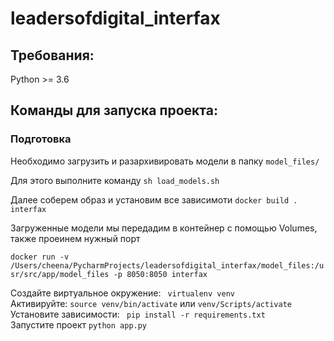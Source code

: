# leadersofdigital_interfax


## Требования:
Python >= 3.6
## Команды для запуска проекта:
### Подготовка
Необходимо загрузить и разархивировать модели в папку `model_files/`

Для этого выполните команду
```sh load_models.sh```

Далее соберем образ и установим все зависимоти
```docker build . interfax```

Загруженные модели мы передадим в контейнер с помощью Volumes, также проеинем нужный порт

```docker run -v /Users/cheena/PycharmProjects/leadersofdigital_interfax/model_files:/usr/src/app/model_files -p 8050:8050 interfax```


 Создайте виртуальное окружение:
``` virtualenv venv```  
Активируйте:
``` source venv/bin/activate ``` или ``` venv/Scripts/activate ```  
Установите зависимости: ``` pip install -r requirements.txt```  
Запустите проект ``` python app.py ```
